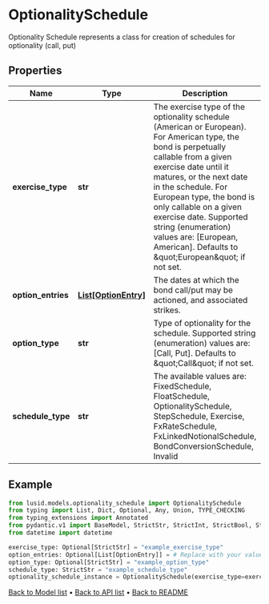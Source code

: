 # OptionalitySchedule

Optionality Schedule represents a class for creation of schedules for optionality (call, put)
## Properties
Name | Type | Description | Notes
------------ | ------------- | ------------- | -------------
**exercise_type** | **str** | The exercise type of the optionality schedule (American or European).  For American type, the bond is perpetually callable from a given exercise date until it matures, or the next date in the schedule.  For European type, the bond is only callable on a given exercise date.    Supported string (enumeration) values are: [European, American].  Defaults to \&quot;European\&quot; if not set. | [optional] 
**option_entries** | [**List[OptionEntry]**](OptionEntry.md) | The dates at which the bond call/put may be actioned, and associated strikes. | [optional] 
**option_type** | **str** | Type of optionality for the schedule.    Supported string (enumeration) values are: [Call, Put].  Defaults to \&quot;Call\&quot; if not set. | [optional] 
**schedule_type** | **str** | The available values are: FixedSchedule, FloatSchedule, OptionalitySchedule, StepSchedule, Exercise, FxRateSchedule, FxLinkedNotionalSchedule, BondConversionSchedule, Invalid | 
## Example

```python
from lusid.models.optionality_schedule import OptionalitySchedule
from typing import List, Dict, Optional, Any, Union, TYPE_CHECKING
from typing_extensions import Annotated
from pydantic.v1 import BaseModel, StrictStr, StrictInt, StrictBool, StrictFloat, StrictBytes, Field, validator, ValidationError, conlist, constr
from datetime import datetime

exercise_type: Optional[StrictStr] = "example_exercise_type"
option_entries: Optional[List[OptionEntry]] = # Replace with your value
option_type: Optional[StrictStr] = "example_option_type"
schedule_type: StrictStr = "example_schedule_type"
optionality_schedule_instance = OptionalitySchedule(exercise_type=exercise_type, option_entries=option_entries, option_type=option_type, schedule_type=schedule_type)

```

[Back to Model list](../README.md#documentation-for-models) &#8226; [Back to API list](../README.md#documentation-for-api-endpoints) &#8226; [Back to README](../README.md)

